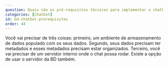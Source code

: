 ```yaml
---
question: Quais são os pré-requisitos técnicos para implementar o chatbot?
categories: [Chatbot]
id: bd-chatbot-prerequisites
order: 44
---
```


Você vai precisar de três coisas: primeiro, um ambiente de armazenamento de dados populado com os seus dados. Segundo, seus dados precisam ter metadados e esses metadados precisam estar organizados. Terceiro, você vai precisar de um servidor interno onde o chat possa rodar. Existe a opção de usar o servidor da BD também.
